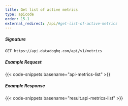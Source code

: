 ```yaml
---
title: Get list of active metrics
type: apicode
order: 15.1
external_redirect: /api/#get-list-of-active-metrics
---
```


##### Signature
`GET https://api.datadoghq.com/api/v1/metrics`
##### Example Request
{{< code-snippets basename="api-metrics-list" >}}
##### Example Response
{{< code-snippets basename="result.api-metrics-list" >}}